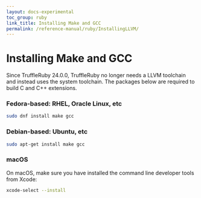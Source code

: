 ```yaml
---
layout: docs-experimental
toc_group: ruby
link_title: Installing Make and GCC
permalink: /reference-manual/ruby/InstallingLLVM/
---
```

# Installing Make and GCC

Since TruffleRuby 24.0.0, TruffleRuby no longer needs a LLVM toolchain and instead uses the system toolchain.
The packages below are required to build C and C++ extensions.

### Fedora-based: RHEL, Oracle Linux, etc

```bash
sudo dnf install make gcc
```

### Debian-based: Ubuntu, etc

```bash
sudo apt-get install make gcc
```

### macOS

On macOS, make sure you have installed the command line developer tools from Xcode:

```bash
xcode-select --install
```
